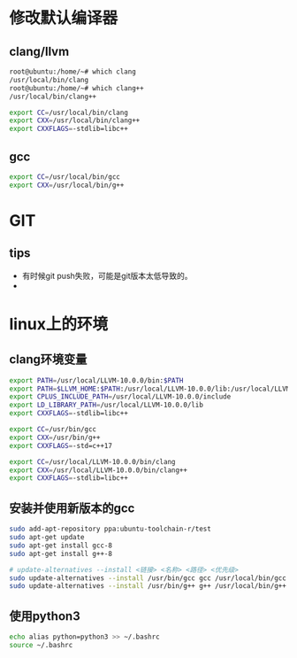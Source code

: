 

# 修改默认编译器

## clang/llvm

```bash
root@ubuntu:/home/~# which clang
/usr/local/bin/clang
root@ubuntu:/home/~# which clang++
/usr/local/bin/clang++

export CC=/usr/local/bin/clang
export CXX=/usr/local/bin/clang++
export CXXFLAGS=-stdlib=libc++
```

## gcc

```bash
export CC=/usr/local/bin/gcc
export CXX=/usr/local/bin/g++
```

# GIT

## tips

- 有时候git push失败，可能是git版本太低导致的。
- 

# linux上的环境

## clang环境变量

```bash
export PATH=/usr/local/LLVM-10.0.0/bin:$PATH
export PATH=$LLVM_HOME:$PATH:/usr/local/LLVM-10.0.0/lib:/usr/local/LLVM-10.0.0/include 
export CPLUS_INCLUDE_PATH=/usr/local/LLVM-10.0.0/include
export LD_LIBRARY_PATH=/usr/local/LLVM-10.0.0/lib
export CXXFLAGS=-stdlib=libc++

export CC=/usr/bin/gcc
export CXX=/usr/bin/g++
export CXXFLAGS=-std=c++17

export CC=/usr/local/LLVM-10.0.0/bin/clang
export CXX=/usr/local/LLVM-10.0.0/bin/clang++
export CXXFLAGS=-stdlib=libc++
```

## 安装并使用新版本的gcc

```bash
sudo add-apt-repository ppa:ubuntu-toolchain-r/test 
sudo apt-get update 
sudo apt-get install gcc-8
sudo apt-get install g++-8

# update-alternatives --install <链接> <名称> <路径> <优先级>
sudo update-alternatives --install /usr/bin/gcc gcc /usr/local/bin/gcc 50
sudo update-alternatives --install /usr/bin/g++ g++ /usr/local/bin/g++ 50
```

## 使用python3

```bash
echo alias python=python3 >> ~/.bashrc
source ~/.bashrc
```


